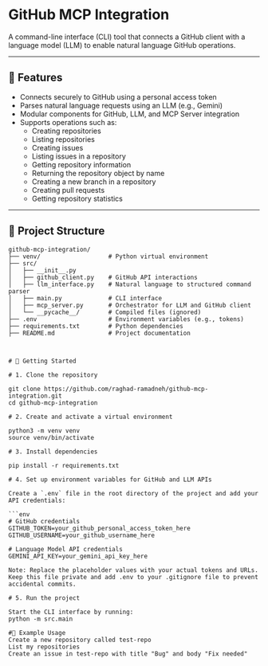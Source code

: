 # GitHub MCP Integration

A command-line interface (CLI) tool that connects a GitHub client with a language model (LLM) to enable natural language GitHub operations.

---

## 🔧 Features

- Connects securely to GitHub using a personal access token  
- Parses natural language requests using an LLM (e.g., Gemini)  
- Modular components for GitHub, LLM, and MCP Server integration  
- Supports operations such as:
  - Creating repositories  
  - Listing repositories  
  - Creating issues  
  - Listing issues in a repository  
  - Getting repository information  
  - Returning the repository object by name  
  - Creating a new branch in a repository  
  - Creating pull requests  
  - Getting repository statistics  

---

## 📁 Project Structure

```text
github-mcp-integration/
├── venv/                   # Python virtual environment
├── src/
│   ├── __init__.py
│   ├── github_client.py    # GitHub API interactions
│   ├── llm_interface.py    # Natural language to structured command parser
│   ├── main.py             # CLI interface
│   ├── mcp_server.py       # Orchestrator for LLM and GitHub client
│   └── __pycache__/        # Compiled files (ignored)
├── .env                    # Environment variables (e.g., tokens)
├── requirements.txt        # Python dependencies
├── README.md               # Project documentation



# 🚀 Getting Started

# 1. Clone the repository

git clone https://github.com/raghad-ramadneh/github-mcp-integration.git
cd github-mcp-integration

# 2. Create and activate a virtual environment

python3 -m venv venv
source venv/bin/activate

# 3. Install dependencies

pip install -r requirements.txt

# 4. Set up environment variables for GitHub and LLM APIs

Create a `.env` file in the root directory of the project and add your API credentials:

```env
# GitHub credentials
GITHUB_TOKEN=your_github_personal_access_token_here
GITHUB_USERNAME=your_github_username_here

# Language Model API credentials
GEMINI_API_KEY=your_gemini_api_key_here
    
Note: Replace the placeholder values with your actual tokens and URLs.
Keep this file private and add .env to your .gitignore file to prevent accidental commits.

# 5. Run the project

Start the CLI interface by running:
python -m src.main

#💬 Example Usage
Create a new repository called test-repo
List my repositories
Create an issue in test-repo with title "Bug" and body "Fix needed"



